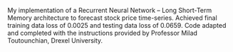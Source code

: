 My implementation of a Recurrent Neural Network – Long Short-Term Memory architecture to forecast stock price time-series. 
Achieved final training data loss of 0.0025 and testing data loss of 0.0659.
Code adapted and completed with the instructions provided by Professor Milad Toutounchian, Drexel University.
